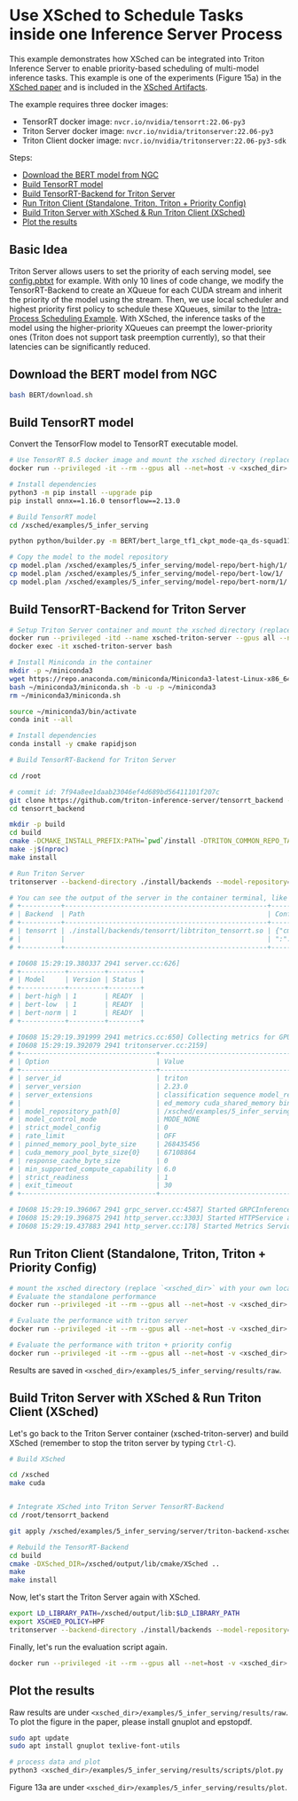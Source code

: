 # Use XSched to Schedule Tasks inside one Inference Server Process

This example demonstrates how XSched can be integrated into Triton Inference Server to enable priority-based scheduling of multi-model inference tasks. This example is one of the experiments (Figure 15a) in the [XSched paper](../../docs/xsched-osdi25.pdf) and is included in the [XSched Artifacts](https://github.com/XpuOS/xsched-artifacts/tree/main/cuda/fig13a).

The example requires three docker images:
- TensorRT docker image: `nvcr.io/nvidia/tensorrt:22.06-py3`
- Triton Server docker image: `nvcr.io/nvidia/tritonserver:22.06-py3`
- Triton Client docker image: `nvcr.io/nvidia/tritonserver:22.06-py3-sdk`

Steps:
  - [Download the BERT model from NGC](#download-the-bert-model-from-ngc)
  - [Build TensorRT model](#build-tensorrt-model)
  - [Build TensorRT-Backend for Triton Server](#build-tensorrt-backend-for-triton-server)
  - [Run Triton Client (Standalone, Triton, Triton + Priority Config)](#run-triton-client-standalone-triton-triton--priority-config)
  - [Build Triton Server with XSched \& Run Triton Client (XSched)](#build-triton-server-with-xsched--run-triton-client-xsched)
  - [Plot the results](#plot-the-results)

## Basic Idea

Triton Server allows users to set the priority of each serving model, see [config.pbtxt](model-repo/bert-high/config.pbtxt) for example.
With only 10 lines of code change, we modify the TensorRT-Backend to create an XQueue for each CUDA stream and inherit the priority of the model using the stream.
Then, we use local scheduler and highest priority first policy to schedule these XQueues, similar to the [Intra-Process Scheduling Example](../3_intra_process_sched/README.md).
With XSched, the inference tasks of the model using the higher-priority XQueues can preempt the lower-priority ones (Triton does not support task preemption currently), so that their latencies can be significantly reduced.

## Download the BERT model from NGC

```bash
bash BERT/download.sh
```

## Build TensorRT model

Convert the TensorFlow model to TensorRT executable model.

```bash
# Use TensorRT 8.5 docker image and mount the xsched directory (replace `<xsched_dir>` with your own location)
docker run --privileged -it --rm --gpus all --net=host -v <xsched_dir>:/xsched nvcr.io/nvidia/tensorrt:22.06-py3 bash

# Install dependencies
python3 -m pip install --upgrade pip
pip install onnx==1.16.0 tensorflow==2.13.0

# Build TensorRT model
cd /xsched/examples/5_infer_serving

python python/builder.py -m BERT/bert_large_tf1_ckpt_mode-qa_ds-squad11_insize-384_19.03.1/model.ckpt -b 1 -s 384 -c BERT/bert_large_tf1_ckpt_mode-qa_ds-squad11_insize-384_19.03.1/ --fp16 -o model.plan

# Copy the model to the model repository
cp model.plan /xsched/examples/5_infer_serving/model-repo/bert-high/1/
cp model.plan /xsched/examples/5_infer_serving/model-repo/bert-low/1/
cp model.plan /xsched/examples/5_infer_serving/model-repo/bert-norm/1/
```

## Build TensorRT-Backend for Triton Server

```bash
# Setup Triton Server container and mount the xsched directory (replace `<xsched_dir>` with your own location)
docker run --privileged -itd --name xsched-triton-server --gpus all --net=host -v <xsched_dir>:/xsched nvcr.io/nvidia/tritonserver:22.06-py3 bash
docker exec -it xsched-triton-server bash

# Install Miniconda in the container
mkdir -p ~/miniconda3
wget https://repo.anaconda.com/miniconda/Miniconda3-latest-Linux-x86_64.sh -O ~/miniconda3/miniconda.sh
bash ~/miniconda3/miniconda.sh -b -u -p ~/miniconda3
rm ~/miniconda3/miniconda.sh

source ~/miniconda3/bin/activate
conda init --all

# Install dependencies
conda install -y cmake rapidjson
```

```bash
# Build TensorRT-Backend for Triton Server

cd /root

# commit id: 7f94a8ee1daab23046ef4d689bd56411101f207c
git clone https://github.com/triton-inference-server/tensorrt_backend -b r22.06
cd tensorrt_backend

mkdir -p build
cd build
cmake -DCMAKE_INSTALL_PREFIX:PATH=`pwd`/install -DTRITON_COMMON_REPO_TAG=r22.06 -DTRITON_CORE_REPO_TAG=r22.06 -DTRITON_BACKEND_REPO_TAG=r22.06 ..
make -j$(nproc)
make install
```

```bash
# Run Triton Server
tritonserver --backend-directory ./install/backends --model-repository=/xsched/examples/5_infer_serving/model-repo/ --strict-model-config false

# You can see the output of the server in the container terminal, like this:
# +----------+---------------------------------------------------+--------------------------------------------------------------------------------------------------+
# | Backend  | Path                                              | Config                                                                                           |
# +----------+---------------------------------------------------+--------------------------------------------------------------------------------------------------+
# | tensorrt | ./install/backends/tensorrt/libtriton_tensorrt.so | {"cmdline":{"auto-complete-config":"true","min-compute-capability":"6.000000","backend-directory |
# |          |                                                   | ":"./install/backends","default-max-batch-size":"4"}}                                            |
# +----------+---------------------------------------------------+--------------------------------------------------------------------------------------------------+

# I0608 15:29:19.380337 2941 server.cc:626] 
# +-----------+---------+--------+
# | Model     | Version | Status |
# +-----------+---------+--------+
# | bert-high | 1       | READY  |
# | bert-low  | 1       | READY  |
# | bert-norm | 1       | READY  |
# +-----------+---------+--------+

# I0608 15:29:19.391999 2941 metrics.cc:650] Collecting metrics for GPU 0: Quadro GV100
# I0608 15:29:19.392079 2941 tritonserver.cc:2159] 
# +----------------------------------+------------------------------------------------------------------------------------------------------------------------------+
# | Option                           | Value                                                                                                                        |
# +----------------------------------+------------------------------------------------------------------------------------------------------------------------------+
# | server_id                        | triton                                                                                                                       |
# | server_version                   | 2.23.0                                                                                                                       |
# | server_extensions                | classification sequence model_repository model_repository(unload_dependents) schedule_policy model_configuration system_shar |
# |                                  | ed_memory cuda_shared_memory binary_tensor_data statistics trace                                                             |
# | model_repository_path[0]         | /xsched/examples/5_infer_serving/model-repo/                                                                                 |
# | model_control_mode               | MODE_NONE                                                                                                                    |
# | strict_model_config              | 0                                                                                                                            |
# | rate_limit                       | OFF                                                                                                                          |
# | pinned_memory_pool_byte_size     | 268435456                                                                                                                    |
# | cuda_memory_pool_byte_size{0}    | 67108864                                                                                                                     |
# | response_cache_byte_size         | 0                                                                                                                            |
# | min_supported_compute_capability | 6.0                                                                                                                          |
# | strict_readiness                 | 1                                                                                                                            |
# | exit_timeout                     | 30                                                                                                                           |
# +----------------------------------+------------------------------------------------------------------------------------------------------------------------------+

# I0608 15:29:19.396067 2941 grpc_server.cc:4587] Started GRPCInferenceService at 0.0.0.0:8001
# I0608 15:29:19.396875 2941 http_server.cc:3303] Started HTTPService at 0.0.0.0:8000
# I0608 15:29:19.437883 2941 http_server.cc:178] Started Metrics Service at 0.0.0.0:8002
```

## Run Triton Client (Standalone, Triton, Triton + Priority Config)

```bash
# mount the xsched directory (replace `<xsched_dir>` with your own location)
# Evaluate the standalone performance
docker run --privileged -it --rm --gpus all --net=host -v <xsched_dir>:/xsched nvcr.io/nvidia/tritonserver:22.06-py3-sdk bash -c "cd /xsched/examples/5_infer_serving; bash client/run.sh standalone"

# Evaluate the performance with triton server
docker run --privileged -it --rm --gpus all --net=host -v <xsched_dir>:/xsched nvcr.io/nvidia/tritonserver:22.06-py3-sdk bash -c "cd /xsched/examples/5_infer_serving; bash client/run.sh triton"

# Evaluate the performance with triton + priority config
docker run --privileged -it --rm --gpus all --net=host -v <xsched_dir>:/xsched nvcr.io/nvidia/tritonserver:22.06-py3-sdk bash -c "cd /xsched/examples/5_infer_serving; bash client/run.sh triton-p"
```

Results are saved in `<xsched_dir>/examples/5_infer_serving/results/raw`.

## Build Triton Server with XSched & Run Triton Client (XSched)

Let's go back to the Triton Server container (xsched-triton-server) and build XSched (remember to stop the triton server by typing `Ctrl-C`).

```bash
# Build XSched

cd /xsched
make cuda


# Integrate XSched into Triton Server TensorRT-Backend
cd /root/tensorrt_backend

git apply /xsched/examples/5_infer_serving/server/triton-backend-xsched.patch

# Rebuild the TensorRT-Backend
cd build
cmake -DXSched_DIR=/xsched/output/lib/cmake/XSched ..
make
make install
```

Now, let's start the Triton Server again with XSched.

```bash
export LD_LIBRARY_PATH=/xsched/output/lib:$LD_LIBRARY_PATH
export XSCHED_POLICY=HPF
tritonserver --backend-directory ./install/backends --model-repository=/xsched/examples/5_infer_serving/model-repo/ --strict-model-config false
```

Finally, let's run the evaluation script again.

```bash
docker run --privileged -it --rm --gpus all --net=host -v <xsched_dir>:/xsched nvcr.io/nvidia/tritonserver:22.06-py3-sdk bash -c "cd /xsched/examples/5_infer_serving; bash client/run.sh xsched"
```

## Plot the results

Raw results are under `<xsched_dir>/examples/5_infer_serving/results/raw`. To plot the figure in the paper, please install gnuplot and epstopdf.

```bash
sudo apt update
sudo apt install gnuplot texlive-font-utils

# process data and plot
python3 <xsched_dir>/examples/5_infer_serving/results/scripts/plot.py
```

Figure 13a are under `<xsched_dir>/examples/5_infer_serving/results/plot`.
